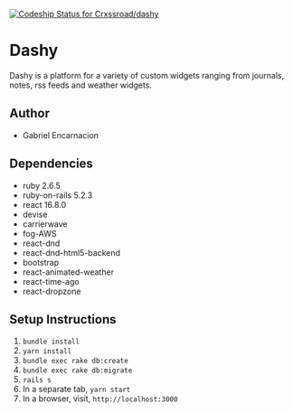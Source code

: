 [![Codeship Status for Crxssroad/dashy](https://app.codeship.com/projects/725b4fc0-253b-0138-e6c3-6247b5fc51b3/status?branch=master)](https://app.codeship.com/projects/383388)

# Dashy

Dashy is a platform for a variety of custom widgets ranging from journals, notes, rss feeds and weather widgets.

## Author
  * Gabriel Encarnacion

## Dependencies
  * ruby 2.6.5
  * ruby-on-rails 5.2.3
  * react 16.8.0
  * devise
  * carrierwave
  * fog-AWS
  * react-dnd
  * react-dnd-html5-backend
  * bootstrap
  * react-animated-weather
  * react-time-ago
  * react-dropzone

## Setup Instructions
  1. `bundle install`
  2. `yarn install`
  3. `bundle exec rake db:create`
  4. `bundle exec rake db:migrate`
  5. `rails s`
  6. In a separate tab, `yarn start`
  7. In a browser, visit, `http://localhost:3000`

